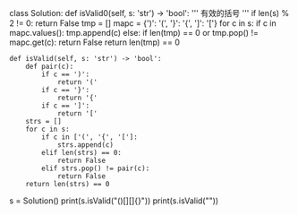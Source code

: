 class Solution:
    def isValid0(self, s: 'str') -> 'bool':
        '''
        有效的括号
        '''
        if len(s) % 2 != 0:
            return False
        tmp = []
        mapc = {')': '(', '}': '{', ']': '['}
        for c in s: 
            if c in mapc.values():
                tmp.append(c)
            else:
                if len(tmp) == 0 or tmp.pop() != mapc.get(c):
                    return False
        return len(tmp) == 0

    def isValid(self, s: 'str') -> 'bool':
        def pair(c):
            if c == ')':
                return '('
            if c == '}':
                return '{'
            if c == ']':
                return '['
        strs = []
        for c in s:
            if c in ['(', '{', '[']:
                strs.append(c)
            elif len(strs) == 0:
                return False
            elif strs.pop() != pair(c):
                return False
        return len(strs) == 0


s = Solution()
print(s.isValid("()[][]{}"))
print(s.isValid(""))
